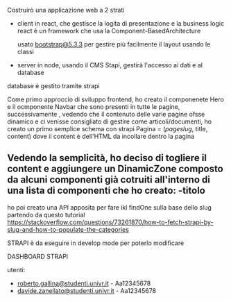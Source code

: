 Costruirò una applicazione web a 2 strati
- client in react, che gestisce la logita di presentazione e la business logic
    react è un framework  che usa la Component-BasedArchitecture

    usato bootstrap@5.3.3  per gestire più facilmente il layout usando le classi
 
- server in node, usando il CMS Stapi, gestirà l'accesso ai dati e al database


database è gestito tramite strapi

Come primo approccio di sviluppo frontend, ho creato il componenete Hero e il ocmponente Navbar che sono presenti in tutte le pagine, successivamente , vedendo che il contenuto delle varie pagine ofsse  dinamico  e ci venisse consigliato di gestire come articoli/documenti, ho creato un primo semplice schema con strapi
Pagina = (_pageslug_, title, content) dove il content è dell'HTML da incollare dentro la pagina

Vedendo la semplicità, ho deciso di togliere il content e aggiungere un DinamicZone composto da alcuni componenti già cotruiti all'interno di una lista di componenti che ho creato:
-titolo
-

ho poi creato una API apposita per fare ikl findOne sulla base dello slug partendo da questo tutorial
https://stackoverflow.com/questions/73261870/how-to-fetch-strapi-by-slug-and-how-to-populate-the-categories


STRAPI è da eseguire in develop mode per poterlo modificare


DASHBOARD STRAPI

utenti:
- roberto.gallina@studenti.univr.it - Aa12345678
- davide.zanellato@studenti.univr.it - Aa12345678